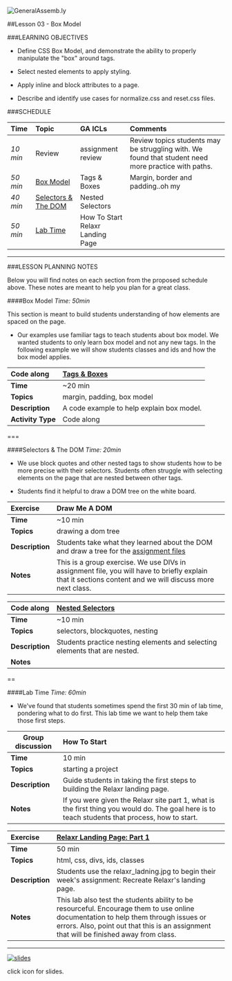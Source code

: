 ![GeneralAssemb.ly](../../img/icons/instr_agenda.png)


##Lesson 03 - Box Model


###LEARNING OBJECTIVES

*	Define CSS Box Model, and demonstrate the ability to properly manipulate the "box" around tags.

*	Select nested elements to apply styling. 

*	Apply inline and block attributes to a page.

*	Describe and identify use cases for normalize.css and reset.css files.


###SCHEDULE


| Time        | Topic| GA ICLs| Comments |
|:------------- |:-------------|:-------------------|:----------------|
| _10 min_ | Review | assignment review| Review topics students may be struggling with. We found that student need more practice with paths.|
| _50 min_ | [Box Model](https://github.com/generalassembly-studio/FEWD_2.0.0/blob/FEWD_2.0.1/Week_02_Styling/03_box_model/README.md#box-model)| Tags & Boxes | Margin, border and padding..oh my |
| _40 min_ | [Selectors & The DOM](https://github.com/generalassembly-studio/FEWD_2.0.0/blob/FEWD_2.0.1/Week_02_Styling/03_box_model/README.md#selectors--the-dom) | Nested Selectors |  |
| _50 min_ | [Lab Time](https://github.com/generalassembly-studio/FEWD_2.0.0/blob/FEWD_2.0.1/Week_02_Styling/03_box_model/README.md#lab-time)| How To Start <br/> Relaxr Landing Page|

---


###LESSON PLANNING NOTES

Below you will find notes on each section from the proposed schedule above. These notes are  meant to help you plan for a great class.

####Box Model 
_Time: 50min_

This section is meant to build students understanding of how elements are spaced on the page.

*	Our examples use familiar tags to teach students about box model. We wanted students to only learn box model and not any new tags. In the following example we will show students classes and ids and how the box model applies. 


|Code along | [Tags & Boxes](solution/tags_boxes) | 
|:------------- |:-------------|
| __Time__ | ~20 min | 
| __Topics__ | margin, padding, box model | 
| __Description__| A code example to help explain box model. |   
| __Activity Type__| Code along | 
 

===

####Selectors & The DOM
_Time: 20min_

*	We use block quotes and other nested tags to show students how to be more precise with their selectors. Students often struggle with selecting elements on the page that are nested between other tags. 

*	Students find it helpful to draw a DOM tree on the white board.



| Exercise | Draw Me A DOM |
| :------------- |:-------------|
| __Time__ | ~10 min |
| __Topics__ | drawing a dom tree | 
| __Description__|Students take what they learned about the DOM and draw a tree for the [assignment files](../Assignment/)|   
| __Notes__| This is a group exercise. We use DIVs in assignment file, you will have to briefly explain that it sections content and we will discuss more next class.| 
 

| Code along| [Nested Selectors](solution/nested_selectors) |
| :------------- |:-------------|
| __Time__ | ~10 min |
| __Topics__ | selectors, blockquotes, nesting | 
| __Description__| Students practice nesting elements and selecting elements that are nested. |   
| __Notes__| | 
 
==


####Lab Time
_Time: 60min_

*	We've found that students sometimes spend the first 30 min of lab time, pondering what to do first. This lab time we want to help them take those first steps.


|Group discussion | How To Start |
| ------------- |:-------------|
| __Time__ | 10 min | 
| __Topics__ | starting a project | 
| __Description__| Guide students in taking the first steps to building the Relaxr landing page. |   
|__Notes__| If you were given the Relaxr site part 1, what is the first thing  you would do. The goal here is to teach students that process, how to start.|



|Exercise|[Relaxr Landing Page: Part 1](../Assignment/README.md)|
|:------------- |:-------------|
| __Time__ | 50 min | 
| __Topics__ | html, css, divs, ids, classes | 
| __Description__| Students use the relaxr_ladning.jpg to begin their week's assignment: Recreate Relaxr's landing page. |    
| __Notes__| This lab also test the students ability to be resourceful.  Encourage them to use online documentation to help them through issues or errors. Also, point out that this is an assignment that will be finished away from class. | 

---


[![slides](../../img/icons/slides.png)](slides.md)

click icon for slides.

